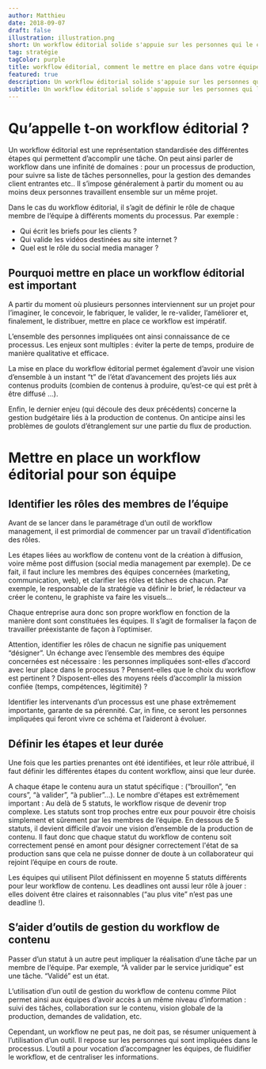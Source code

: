 ```yaml
---
author: Matthieu
date: 2018-09-07
draft: false
illustration: illustration.png
short: Un workflow éditorial solide s'appuie sur les personnes qui le composent et non sur les outils qui ne sont là que pour "informer" les parties prenantes...
tag: stratégie
tagColor: purple
title: workflow éditorial, comment le mettre en place dans votre équipe ?
featured: true
description: Un workflow éditorial solide s'appuie sur les personnes qui le composent et non sur les outils qui ne sont là que pour "informer" les parties prenantes...
subtitle: Un workflow éditorial solide s'appuie sur les personnes qui le composent et non sur les outils qui ne sont là que pour "informer" les parties prenantes...
---
```


# Qu’appelle t-on workflow éditorial ? 

Un workflow éditorial est une représentation standardisée des différentes étapes qui permettent d’accomplir une tâche. On peut ainsi parler de workflow dans une infinité de domaines : pour un processus de production, pour suivre sa liste de tâches personnelles, pour la gestion des demandes client entrantes etc.. Il s’impose généralement à partir du moment ou au moins deux personnes travaillent ensemble sur un même projet.

Dans le cas du workflow éditorial, il s’agit de définir le rôle de chaque membre de l’équipe à différents moments du processus. Par exemple :

- Qui écrit les briefs pour les clients ?
- Qui valide les vidéos destinées au site internet ? 
- Quel est le rôle du social media manager ?

## Pourquoi mettre en place un workflow éditorial est important 

A partir du moment où plusieurs personnes interviennent sur un projet pour l’imaginer, le concevoir, le fabriquer, le valider, le re-valider, l’améliorer et, finalement, le distribuer, mettre en place ce workflow est impératif. 

L’ensemble des personnes impliquées ont ainsi connaissance de ce processus. Les enjeux sont multiples : éviter la perte de temps, produire de manière qualitative et efficace. 

La mise en place du workflow éditorial permet également d’avoir une vision d’ensemble à un instant “t” de l’état d’avancement des projets liés aux contenus produits (combien de contenus à produire, qu’est-ce qui est prêt à être diffusé …). 

Enfin, le dernier enjeu (qui découle des deux précédents) concerne la gestion budgétaire liés à la production de contenus. On anticipe ainsi les problèmes de goulots d’étranglement sur une partie du flux de production. 

# Mettre en place un workflow éditorial pour son équipe

## Identifier les rôles des membres de l’équipe 
Avant de se lancer dans le paramétrage d’un outil de workflow management, il est primordial de commencer par un travail d’identification des rôles. 

Les étapes liées au workflow de contenu vont de la création à diffusion, voire même post diffusion (social media management par exemple). De ce fait, il faut inclure les membres des équipes concernées (marketing, communication, web), et clarifier les rôles et tâches de chacun. Par exemple, le responsable de la stratégie va définir le brief, le rédacteur va créer le contenu, le graphiste va faire les visuels… 

Chaque entreprise aura donc son propre workflow en fonction de la manière dont sont constituées les équipes. Il s’agit de formaliser la façon de travailler préexistante de façon à l’optimiser.

Attention, identifier les rôles de chacun ne signifie pas uniquement “désigner”. Un échange avec l’ensemble des membres des équipe concernées est nécessaire :  les personnes impliquées sont-elles d’accord avec leur place dans le processus ? Pensent-elles que le choix du workflow est pertinent ? Disposent-elles des moyens réels d’accomplir la mission confiée (temps, compétences, légitimité) ?

Identifier les intervenants d’un processus est une phase extrêmement importante, garante de sa pérennité. Car, in fine, ce seront les personnes impliquées qui feront vivre ce schéma et l’aideront à évoluer.

##  Définir les étapes et leur durée

Une fois que les parties prenantes ont été identifiées, et leur rôle attribué, il faut définir les différentes étapes du content workflow, ainsi que leur durée. 

A chaque étape le contenu aura un statut spécifique : (“brouillon”, “en cours”, “à valider”, “à publier”...). Le nombre d'étapes est extrêmement important :
Au delà de 5 statuts, le workflow risque de devenir trop complexe. Les statuts sont trop proches entre eux pour pouvoir être choisis simplement et sûrement par les membres de l’équipe.
En dessous de 5 statuts, il devient difficile d’avoir une vision d’ensemble de la production de contenu. 
Il faut donc que chaque statut du workflow de contenu soit correctement pensé en amont pour désigner correctement l'état de sa production sans que cela ne puisse donner de doute à un collaborateur qui rejoint l’équipe en cours de route.

Les équipes qui utilisent Pilot définissent en moyenne 5 statuts différents pour leur workflow de contenu.
Les deadlines ont aussi leur rôle à jouer : elles doivent être claires et raisonnables (“au plus vite” n’est pas une deadline !). 

## S’aider d’outils de gestion du workflow de contenu 

Passer d’un statut à un autre peut impliquer la réalisation d’une tâche par un membre de l’équipe. Par exemple, “À valider par le service juridique” est une tâche. “Validé” est un état. 

L’utilisation d’un outil de gestion du workflow de contenu comme Pilot permet ainsi aux équipes d’avoir accès à un même niveau d’information : suivi des tâches, collaboration sur le contenu, vision globale de la production, demandes de validation, etc.

Cependant, un workflow ne peut pas, ne doit pas, se résumer uniquement à l’utilisation d’un outil. Il repose sur les personnes qui sont impliquées dans le processus. L’outil a pour vocation d’accompagner les équipes, de fluidifier le workflow, et de centraliser les informations. 